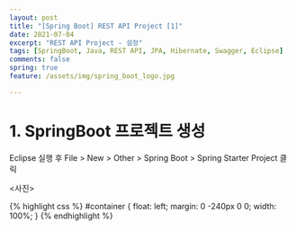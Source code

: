 ```yaml
---
layout: post
title: "[Spring Boot] REST API Project [1]"
date: 2021-07-04
excerpt: "REST API Project - 설정"
tags: [SpringBoot, Java, REST API, JPA, Hibernate, Swagger, Eclipse]
comments: false
spring: true
feature: /assets/img/spring_boot_logo.jpg

---
```

# 1. SpringBoot 프로젝트 생성

Eclipse 실행 후 File > New > Other > Spring Boot > Spring Starter Project 클릭 

<사진>




{% highlight css %} #container { float: left; margin: 0 -240px 0 0; width: 100%; } {% endhighlight %}







 

